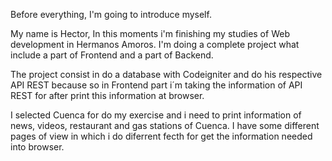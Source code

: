 Before everything, I'm going to introduce myself.

My name is Hector, In this moments i'm finishing my studies of Web development in Hermanos Amoros. I'm doing a complete project what include a part of Frontend and a part of Backend.

The project consist in do a database with Codeigniter and do his respective API REST because so in Frontend part i´m taking the information of API REST for after print this information at browser.

I selected Cuenca for do my exercise and i need to print information of news, videos, restaurant and gas stations of Cuenca. I have some different pages of view in which i do diferrent fecth for get the information needed into browser.
